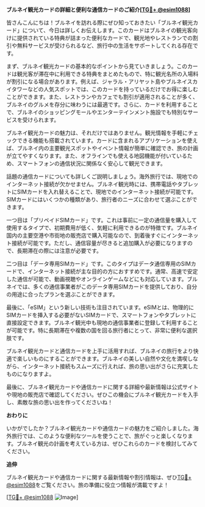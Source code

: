 **ブルネイ観光カードの詳細と便利な通信カードのご紹介[[TG💪+ @esim1088](https://t.me/s/esim1088)]**

皆さんこんにちは！ブルネイを訪れる際にぜひ知っておきたい「ブルネイ観光カード」について、今日は詳しくお伝えします。このカードはブルネイの観光客向けに提供されている特典が詰まった便利なカードで、観光地やレストランでの割引や無料サービスが受けられるなど、旅行中の生活をサポートしてくれる存在です。

まず、ブルネイ観光カードの基本的なポイントから見ていきましょう。このカードは観光客が滞在中に利用できる特典をまとめたもので、特に観光名所の入場料が割引になる場合があります。例えば、ジャラル・アリヤット島やブルネイスカイタワーなどの人気スポットでは、このカードを持っているだけでお得に楽しむことができます。また、レストランやカフェでも割引が適用されることが多く、ブルネイのグルメを存分に味わうには最適です。さらに、カードを利用することで、ブルネイのショッピングモールやエンターテインメント施設でも特別なサービスを受けられます。

ブルネイ観光カードの魅力は、それだけではありません。観光情報を手軽にチェックできる機能も搭載されています。カードに含まれるアプリケーションを使えば、ブルネイ内の主要観光スポットやイベント情報が簡単に確認でき、旅の計画が立てやすくなります。また、オフラインでも使える地図機能が付いているため、スマートフォンの通信状況に関係なく安心して観光できます。

話題の通信カードについても詳しくご説明しましょう。海外旅行では、現地でのインターネット接続が欠かせません。ブルネイ観光時には、携帯電話やタブレットにSIMカードを入れ替えることで、現地でのインターネット接続が可能です。SIMカードにはいくつかの種類があり、旅行者のニーズに合わせて選ぶことができます。

一つ目は「プリペイドSIMカード」です。これは事前に一定の通信量を購入して使用するタイプで、初期費用が低く、気軽に利用できるのが特徴です。ブルネイ国内の主要空港や市街地の販売店で購入可能なので、到着後すぐにインターネット接続が可能です。ただし、通信容量が尽きると追加購入が必要になりますので、長期滞在の際には注意が必要です。

二つ目は「データ専用SIMカード」です。このタイプはデータ通信専用のSIMカードで、インターネット接続が主な目的の方におすすめです。通常、高速で安定した通信が可能で、動画視聴やオンラインゲームなどにも対応しています。ブルネイでは、多くの通信事業者がこのデータ専用SIMカードを提供しており、自分の用途に合ったプランを選ぶことができます。

最後に、「eSIM」という新しい技術も注目されています。eSIMとは、物理的にSIMカードを挿入する必要がないSIMカードで、スマートフォンやタブレットに直接設定できます。ブルネイ観光中も現地の通信事業者に登録して利用することが可能です。特に長期滞在や複数の国を回る旅行者にとって、非常に便利な選択肢です。

ブルネイ観光カードと通信カードを上手に活用すれば、ブルネイの旅行をより快適で楽しいものにすることができます。ブルネイの美しい自然や文化を満喫しながら、インターネット接続もスムーズに行えれば、旅の思い出がさらに充実したものになりますよ。

最後に、ブルネイ観光カードや通信カードに関する詳細や最新情報は公式サイトや現地の販売店で確認してください。ぜひこの機会にブルネイ観光カードを入手し、素敵な旅の思い出を作ってくださいね！

**おわりに**

いかがでしたか？ブルネイ観光カードや通信カードの魅力をご紹介しました。海外旅行では、このような便利なツールを使うことで、旅がぐっと楽しくなります。ブルネイ観光の計画を考えている方は、ぜひこれらのカードを検討してみてください。

**追伸**

ブルネイ観光カードや通信カードに関する最新情報や割引情報は、ぜひ[TG💪+ @esim1088](https://t.me/s/esim1088)をご覧ください。旅の準備に役立つ情報が満載ですよ！

[[TG💪+ @esim1088](https://t.me/s/esim1088) ![Image](https://i.postimg.cc/Y0z9fWf4/image.png)]